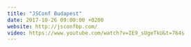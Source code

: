 ```yaml
---
title: "JSConf Budapest"
date: 2017-10-26 09:00:00 +0200
website: http://jsconfbp.com/
video: https://www.youtube.com/watch?v=IE9_sUgeTkU&t=764s
---
```

